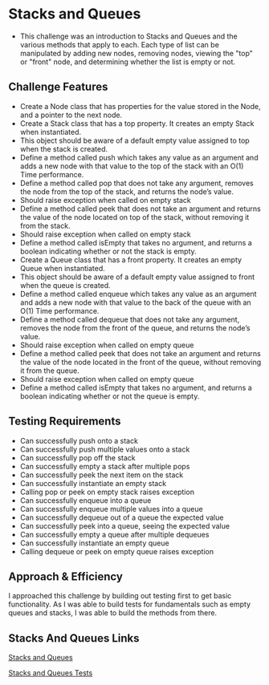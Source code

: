 # Stacks and Queues

* This challenge was an introduction to Stacks and Queues and the various methods that apply to each. Each type of list can be manipulated by adding new nodes, removing nodes, viewing the "top" or "front" node, and determining whether the list is empty or not. 

## Challenge Features
* Create a Node class that has properties for the value stored in the Node, and a pointer to the next node.
* Create a Stack class that has a top property. It creates an empty Stack when instantiated.
* This object should be aware of a default empty value assigned to top when the stack is created.
* Define a method called push which takes any value as an argument and adds a new node with that value to the top of the stack with an O(1) Time performance.
* Define a method called pop that does not take any argument, removes the node from the top of the stack, and returns the node’s value.
* Should raise exception when called on empty stack
* Define a method called peek that does not take an argument and returns the value of the node located on top of the stack, without removing it from the stack.
* Should raise exception when called on empty stack
* Define a method called isEmpty that takes no argument, and returns a boolean indicating whether or not the stack is empty.
* Create a Queue class that has a front property. It creates an empty Queue when instantiated.
* This object should be aware of a default empty value assigned to front when the queue is created.
* Define a method called enqueue which takes any value as an argument and adds a new node with that value to the back of the queue with an O(1) Time performance.
* Define a method called dequeue that does not take any argument, removes the node from the front of the queue, and returns the node’s value.
* Should raise exception when called on empty queue
* Define a method called peek that does not take an argument and returns the value of the node located in the front of the queue, without removing it from the queue.
* Should raise exception when called on empty queue
* Define a method called isEmpty that takes no argument, and returns a boolean indicating whether or not the queue is empty.

## Testing Requirements
* Can successfully push onto a stack
* Can successfully push multiple values onto a stack
* Can successfully pop off the stack
* Can successfully empty a stack after multiple pops
* Can successfully peek the next item on the stack
* Can successfully instantiate an empty stack
* Calling pop or peek on empty stack raises exception
* Can successfully enqueue into a queue
* Can successfully enqueue multiple values into a queue
* Can successfully dequeue out of a queue the expected value
* Can successfully peek into a queue, seeing the expected value
* Can successfully empty a queue after multiple dequeues
* Can successfully instantiate an empty queue
* Calling dequeue or peek on empty queue raises exception


## Approach & Efficiency
I approached this challenge by building out testing first to get basic functionality. As I was able to build tests for fundamentals such as empty queues and stacks, I was able to build the methods from there.  

## Stacks And Queues Links

[Stacks and Queues](stacks-and-queues.js)

[Stacks and Queues Tests](stacks-and-queues.test.js)
